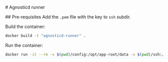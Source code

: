 # Agnosticd runner

## Pre-requisites
Add the `.pem` file with the key to `ssh` subdir.

Build the container:

```bash
docker build -t "agnosticd-runner" .
```

Run the container:

```bash
docker run -it --rm -v $(pwd)/config:/opt/app-root/data -v $(pwd)/ssh:/opt/app-root/src/.ssh --entrypoint bash agnosticd-runner
```
